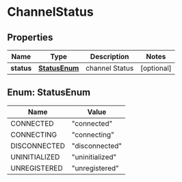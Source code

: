 

# ChannelStatus


## Properties

| Name | Type | Description | Notes |
|------------ | ------------- | ------------- | -------------|
|**status** | [**StatusEnum**](#StatusEnum) | channel Status |  [optional] |



## Enum: StatusEnum

| Name | Value |
|---- | -----|
| CONNECTED | &quot;connected&quot; |
| CONNECTING | &quot;connecting&quot; |
| DISCONNECTED | &quot;disconnected&quot; |
| UNINITIALIZED | &quot;uninitialized&quot; |
| UNREGISTERED | &quot;unregistered&quot; |



